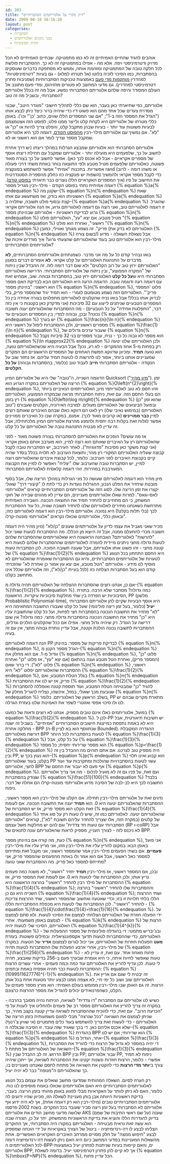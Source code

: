 ```yaml
---
id: 203
title: "דיון מקרי על אלגוריתמים הסתברותיים"
date: 2009-08-18 16:16:20
layout: post
categories: 
  - הסתברות
  - מבני נתונים ואלגוריתמים
  - תורת הסיבוכיות
---
```

אוהבים להגיד שהחיים האמיתיים זה לא כמו מתמטיקה. שבחיים האמיתיים לא הכל מדויק ודטרמיניסטי ויפה. אלא מה - אפילו במתמטיקה זה לא כך. ההסתברות פולשת לכל חלקה טובה של המתמטיקה ומזהמת אותה, וממש לא מסתפקת בדברים שעוסקים בהסתברות, כמו הסיכוי לזכיה בלוטו (אל תטרחו למלא) - גם בעיות "דטרמיניסטיות" למהדרין <a href="http://www.gadial.net/?p=36">מותקפות מדי פעם</a> באמצעות טכניקות הסתברותיות (שמניבות פתרון דטרמיניסטי למהדרין). גם מדעי המחשב לא פטורים מהזיהום, ומדי פעם מתגנב אל העולם המסודר והיפה שלהם אלגוריתם הסתברותי נפשע. אבל מה זה בכלל אלגוריתם הסתברותי, ובשביל מה זה טוב?

אלגוריתם, כפי שתיארתי כאן בעבר, הוא שם כללי לתהליך חישובי "מוגדר היטב", שבנוי מסדרת צעדים שכל אחד מהם הוא פשוט דיו כדי שיהיה ברור כיצד ניתן לבצע אותו ("הגדל את המספר הזה ב-1"; "אם שני המספרים הללו שווים, כתוב 'כן'" וכו'). באופן כללי מטרתו של אלגוריתם היא לקחת קלט ולייצר ממנו פלט; לפוסט הזה אצטמצמם לבעיות פשוטות עוד יותר - בעיות שבהן מתקבל קלט, והפלט צריך להיות או "כן" או "לא". אם נמשיך עם אלגוריתם מילר-רבין <a href="http://www.gadial.net/?p=202">מהפוסט הקודם</a>, דוגמה לכך היא אלגוריתם שמקבל מספר וצריך לומר אם הוא ראשוני או לא.

אלגוריתם הסתברותי הוא אלגוריתם שמבצע הגרלות במהלך ריצתו (יש דרך אחרת לחשוב על כך, שלפעמים היא מועילה יותר - אלגוריתם שמקבל עם תחילת ריצתו אוסף של מספרים אקראיים - אבל לא אכנס לכך כאן). אפשר לחשוב על כך בצורה מאוד פשוטה, כאלגוריתם שלפעמים מטיל מטבע ולפי התוצאה בוחר באחת משתי דרכי פעולה אפשריות. בתכנות "אמיתי" אפשר להשתמש בפונקציה rand (או משהו דומה - לרוב השפות יש פונקציה כזו כחלק מהספריה הסטנדרטית) כדי לקבל מספר אקראי ולהמשיך את החישוב על פיו (איך המספרים האקראיים הללו נוצרים כבר תיארתי <a href="http://www.gadial.net/?p=189">בפוסט קודם</a>). דוגמה אמיתית נתתי בפוסט הקודם - מילר-רבין מגריל מספר {% equation %}a{% endequation %} שקטן מה-{% equation %}n{% endequation %} שאת ראשוניותו הוא בודק, ואז משתעשע עם אותו {% equation %}a{% endequation %} קצת ובסוף פולט תשובה, שתלויה ב-{% equation %}a{% endequation %} שהוגרל. זו דוגמה לאלגוריתם טוב, ואני רוצה גם דוגמה לאלגוריתם גרוע, אז הנה אלגוריתם אקראי גרוע לבדיקת ראשוניות - אלגוריתם שבהינתן מספר {% equation %}n{% endequation %} מטיל מטבע. אם יצא "עץ", האלגוריתם פולט "{% equation %}n{% endequation %} ראשוני", ואחרת הוא פולט "{% equation %}n{% endequation %} פריק". זה נשמע מגוחך ואווילי, כמובן (האלגוריתם לא בדק את {% equation %}n{% endequation %} בשום צורה!) אבל נשאלת השאלה - מדוע מילר-רבין הוא אלגוריתם טוב בעוד שהאלגוריתם שהצעתי גרוע? איך מודדים איכות של אלגוריתמים הסתברותיים?

בואו נבהיר קודם כל על מה אני מדבר. כשמנתחים אלגוריתמים הסתברותיים, <strong>לא</strong> מדברים על התנהגות האלגוריתם על קלט אקראי. <strong>לא</strong> אומרים דברים בסגנון "האלגוריתם ירוץ טוב על רוב הקלטים" ולא שום דבר דומה לזה. זה ההבדל שבין ניתוח של "המקרה הממוצע", ובין ניתוח של אלגוריתם הסתברותי. הדרישה מאלגוריתם הסתברותי היא ש<strong>על כל קלט</strong> האלגוריתם ירוץ טוב, בהסתברות גבוהה. שוב, אמחיש זאת עם דוגמה רעה ודוגמה טובה. הדוגמה הרעה היא האלגוריתם הבא לבדיקת האם מספר הוא ראשוני: "בהינתן מספר {% equation %}n{% endequation %}, פלוט 'המספר פריק'". האלגוריתם הזה נשמע מטומטם לגמרי - הוא תמיד יגיד שהמספר פריק, בלי לבדוק אותו בכלל! אבל בואו נניח שהקלטים לאלגוריתם מתפלגים בצורה אחידה בין כל המספרים הטבעיים שניתנים לייצוג עם 32 סיביכות (אני מדקדק כאן בקטנות כי אין כזה דבר, "התפלגות אחידה" על כל הטבעיים) - מה ההסתברות שהאלגוריתם יענה תשובה נכונה? ובכן, גבוהה למדי; בין המספרים הטבעיים עד {% equation %}n{% endequation %} יש בערך {% equation %}\frac{n}{\ln n}{% endequation %} מספרים ראשוניים, ולכן ההסתברות ליפול על ראשוני היא {% equation %}\frac{1}{\ln n}{% endequation %}, שעבור ערכים גדולים של {% equation %}n{% endequation %} הוא מספר לא גבוה כל כך - נניח, עבור מספרים בני 32 סיביות נקבל {% equation %}\ln n\approx22{% endequation %} ולכן האלגוריתם שלנו יטעה רק בפחות מ-5 אחוז מהמקרים - לא רע, נכון? אבל הבעיה היא שכשהאלגוריתם טועה, הוא טועה <strong>תמיד</strong>. ומכיוון שדווקא חמשת האחוזים של המספרים הראשוניים הם המקרים שמעניינים אותנו ביותר, אסור לנו להרשות לו לטעות תמיד עליהם. אז נחזור שוב על הנקודה - אלגוריתם הסתברותי <strong>חייב</strong> לעבוד טוב (כלומר, בהסתברות גבוהה) <strong>על כל הקלטים</strong>.

הדוגמה השנייה, ה"טובה" שלי היא של אלגוריתם המיון Quicksort ("<a href="http://he.wikipedia.org/wiki/%D7%9E%D7%99%D7%95%D7%9F_%D7%9E%D7%94%D7%99%D7%A8">מיון מהיר</a>"). זמן הריצה של האלגוריתם במקרה הגרוע הוא {% equation %}O\left(n^{2}\right){% endequation %}, וזהו חסם לא טוב לאלגוריתמי מיון; האלגוריתמים הנאיביים ביותר הם בעלי החסם הזה. עם זאת, ניתוח הסתברותי מראה שבמקרה הממוצע, האלגוריתם רץ בזמן {% equation %}O\left(n\log n\right){% endequation %} (שהוא זמן "כן טוב") ובפועל הביצועים של האלגוריתם מעולים. למרבה האירוניה, הקלטים שעבורם האלגוריתם (במימוש נאיבי שלו) רץ לאט הם דווקא כאלו שבהם האיברים שאותם רוצים למיין <strong>כבר ממויינים</strong> (או קרובים מאוד לכך). אמנם, במקרה שבו כל האיברים ממויינים אפשר לגלות זאת בקלות רבה יחסית ולהמנע מהרצת אלגוריתם המיון מלכתחילה; אבל זה עדיין לא מבטיח התנהגות טובה של האלגוריתם על כל קלט.

אז מה עושים? הופכים את האלגוריתם להסתברותי בצורה פשוטה מאוד - לפני שהאלגוריתם רץ על האיברים שאותם הוא רוצה למיין, הוא מערבב אותם באופן אקראי (אני קצת משקר כאן מסיבות "פדגוגיות"). לאחר העירבוב, יש הסתברות טובה לקבל קבוצה שעליה האלגוריתם המקורי רץ מהר; ותוצאת הערבוב לא תלויה בכלל בסדר שהיה קיים בקבוצת האיברים לפני הערבוב. כלומר, לכל קבוצת איברים שהאלגוריתם רוצה למיין, יש הסתברות טובה שהערבוב שלו "יצליח" ויאפשר לו למיין את הקבוצה המעורבבת במהירות. זוהי דוגמה קלאסית לאלגוריתם הסתברותי.

מיון מהיר הוא דוגמה לאלגוריתם שעושה כל מני הגרלות במהלך הריצה שלו, אבל בסוף מובטח שיחזיר את הפלט הנכון; ההגרלות נועדות רק כדי לתת לו "קיצורי דרך" שאולי יקצרו את זמן הריצה שלו. לסוג הזה של אלגוריתמים הסתברותיים קוראים "אלגוריתמי לאס-וגאס". למרות שאלו אלגוריתמים מעניינים, הם עדיין לא מהווים שבירה של חוקי המשחק, כי הם מתחייבים להחזיר תמיד את התוצאה הנכונה. השבירה האמיתית מתרחשת כשאנחנו מתירים לאלגוריתם שלנו להחזיר תשובה שגויה, כל עוד ההסתברות לכך (בלי תלות בקלט!) היא נמוכה. אלגוריתם מילר-רבין הוא דוגמה לאלגוריתם כזה; ובאופן כללי, אלגוריתמים שכאלו נקראים "אלגוריתמי מונטה-קרלו".

נזכיר שאני מגביל את עצמי לדיון על אלגוריתמים שעונים "כן/לא" (מיון מהיר היה דוגמה חשובה מכדי להתעלם ממנה, אבל זה היוצא מן הכלל). מה ההסתברות לטעות שאני יכול "להרשות" לאלגוריתם? האבחנה הראשונה היא שאלגוריתמים שההסתברות שלהם לטעות גדולה מחצי ניתנים מיידית להמרה לאלגוריתמים שההסתברות שלהם לטעות היא קטנה מחצי - זהו פשוט אותו אלגוריתם, אבל שעונה תשובה הפוכה. לכן הסתברות טעות של {% equation %}\frac{1}{2}{% endequation %} היא החסם התחתון בכל הנוגע לטעויות של אלגוריתמים הסתברותיים, והיא גם ההסתברות שאומרת שהאלגוריתם לא מוסיף לנו מידע - אלגוריתם "הטל מטבע, אם יצא עץ אמור כן ואחרת לא" שהזכרתי קודם הוא בעל הסתברות הצלחה כזו (לכל בעיית "כן/לא"), וזה אלגוריתם שכלל אינו מתחשב בקלט.

אם כן, אנחנו רוצים שהסתברות ההצלחה של האלגוריתם תהיה גדולה מ-{% equation %}\frac{1}{2}{% endequation %}. כמה גדולה? מסתבר שלא הרבה. בתורת הסיבוכיות יש הפרדה בין שתי מחלקות סיבוכיות עיקריות. הראשונה, PP (מלשון Probablistic Polynomial-time), היא אוסף הבעיות שקיים להן אלגוריתם הסתברותי <strong>יעיל</strong> (כלומר, בעל זמן ריצה פולינומי) שעל כל קלט שעבורו התשובה המתאימה היא "לא" מחזיר את התשובה הנכונה בהסתברות חצי לפחות, ועל כל קלט שהתשובה עליו היא "כן" מחזיר את התשובה הנכונה בהסתברות גדולה מחצי. כמה גדולה? אין שום דרישה על הגודל. רק שיהיה גדול מחצי. אפילו אם ככל שהקלטים הולכים וגדלים, ההסתברות לתשובה נכונה הולכת וקטנה, אבל עדיין נותרת גבוהה מחצי, אין עם זה בעיה.

הנה דוגמה לאלגוריתם PP לבדיקת פריקות של מספר: בהינתן {% equation %}n{% endequation %}, הגרל מספר הקטן מ-{% equation %}n{% endequation %} וגדול מ-1. אם הוא מחלק את {% equation %}n{% endequation %}, פלוט "כן" (המספר פריק), ואחרת הטל מטבע וענה בהתאם (אם יצא "עץ", אז פלוט "כן" ואחרת פלוט "לא"). די ברור שאם {% equation %}n{% endequation %} ראשוני, ההסתברות שהאלגוריתם יפלוט "לא" היא {% equation %}\frac{1}{2}{% endequation %}, בגלל הטלת המטבע; ואם {% equation %}n{% endequation %} פריק, אז יש לנו את ההסתברות {% equation %}\frac{1}{2}{% endequation %} להגיד "כן" שמבטיחה הטלת המטבע, ועוד תוספת קטנה ואומללה להסתברות שנובעת מכך שאולי, במזל, איכשהו, נצליח להגריל מחלק של {% equation %}n{% endequation %} בשלב הראשון של האלגוריתם. כלומר, PP מתארת מקרים שבהם יש לנו ולו סיכוי אפסי ואזוטרי לשפר את האמינות שלנו בעזרת הגרלה.

בפועל, אלגוריתמים כאלו אינם טובים מספיק. אנחנו לא רוצים ודאות של כמעט {% equation %}\frac{1}{2}{% endequation %}. לכן ל-PP יש חשיבות תיאורטית, אבל היא לא באמת נתפסת כמייצגת חישובים הסתברותיים "אמיתיים". בשביל זה ישנה מחלקה אחרת - BPP (ה-B שנתווסף הוא בא לציין Bounded). ההגדרה המקובלת דורשת מאלגוריתם BPP לטעות בהסתברות לכל היותר {% equation %}\frac{1}{3}{% endequation %} על כל קלט, אבל {% equation %}\frac{1}{3}{% endequation %} הוא מספר שרירותי יחסית; כל מספר {% equation %}p&lt;\frac{1}{2}{% endequation %} היה מספיק טוב לצרכנו. אם אתם תוהים מה ההבדל בין זה ובין PP, הוא נעוץ בכך ש-{% equation %}p{% endequation %} הוא קבוע ואינו תלוי בקלט; בעוד שאלגוריתם PP עשוי לטעות בהסתברויות שהולכות ומתקרבות עוד ועוד לחצי, אלגוריתם BPP אף פעם לא יעבור את החסם של {% equation %}p{% endequation %}. ועם זאת, על פניו גם זה לא מועיל לכלום - מה אני צריך אלגוריתם שצודק בהסתברות {% equation %}\frac{51}{100}{% endequation %} בלבד? התשובה לכך היא לב-לבה של הסיבה מדוע אלגוריתמי מונטה-קרלו הם אחלה של דבר: ניפוח.

נדגים זאת על אלגוריתם מילר-רבין תחילה. אם הקלט של מילר-רבין הוא מספר ראשוני, ההסתברות שהאלגוריתם יטעה היא 0. הוא <strong>תמיד</strong> יענה את התשובה הנכונה. אם לעומת זאת הקלט הוא מספר פריק, אז יש הסתברות של {% equation %}\frac{1}{4}{% endequation %} שהאלגוריתם יטעה. לאלגוריתם כמו זה, שיש לו טעות רק על סוג אחד של קלטים (במקרה הזה, אלו שצריך להחזיר עליהם תשובת "לא"), קוראים "אלגוריתם הסתברותי עם טעות חד צדדית" וגם להם יש מחלקות משל עצמם (RP ו-coRP) אבל לא ניכנס לזה - לצורך העניין, מספיק לראות שהאלגוריתם עונה לתנאים של BPP.

כעת, מה קורה אם בהינתן מספר {% equation %}n{% endequation %}, אני פועל באופן הבא: במקום להריץ עליו את מילר-רבין וזהו, אני מריץ עליו את מילר-רבין <strong>פעמיים</strong>. אם בשתי הפעמים מילר-רבין אמר שהמספר ראשוני, אני מקבל זאת ומתייחס למספר כאל ראשוני, אבל אם הוא אמר ולו באחת מהפעמים שהמספר פריק, אני מתייחס למספר כאל פריק. מה ההסתברות שאני טועה?

ובכן, אם המספר ראשוני, אז מילר-רבין <strong>תמיד</strong> יחזיר "ראשוני", לא משנה כמה פעמים נריץ אותו; ולכן ההסתברות שלי לטעות היא 0. אם לעומת זאת המספר פריק, אז ההסתברות של מילר רבין להחזיר "ראשוני" בהרצה הראשונה היא {% equation %}\frac{1}{4}{% endequation %}; וההסתברות שלו להחזיר "ראשוני" בהרצה השנייה היא גם כן {% equation %}\frac{1}{4}{% endequation %}; ושתי ההרצות הללו בלתי תלויות זו בזו; וכדי שאטעה ואחשוב שהמספר ראשוני, שתי ההרצות צריכות להחזיר "ראשוני". לכן ההסתברות שלי לטעות היא מכפלת ההסתברויות הללו - {% equation %}\frac{1}{4}\cdot\frac{1}{4}=\frac{1}{16}{% endequation %}. על ידי הפעלה חוזרת של האלגוריתם הצלחתי לצמצם את הסיכוי לטעות. ולא סתם לצמצם - לצמצם באופן משמעותי. אחרי {% equation %}k{% endequation %} הרצות של האלגוריתם, הסיכוי שלי לטעות יהיה {% equation %}\frac{1}{4^{k}}{% endequation %} - ובג'יבריש מתמטי: די בהגדלה פולינומית של מספר ההפעלות של האלגוריתם, כדי שההסתברות לטעות תדעך אקספוננציאלית. ובמילים פשוטות: בעזרת <strong>מעט</strong> הפעלות חוזרות של האלגוריתם, אני יכול לגרום לצמצום <strong>אדיר</strong> של הטעות. במקרה של מילר-רבין, אחרי ארבע הפעלות שלו ההסתברות לטעות תהיה {% equation %}\frac{1}{256}{% endequation %} - פחות מאחוז אחד. עם זאת, זו עדיין לא טעות שאפשר לחיות איתה, כי היא אומרת שבערך פעם ב-256 בדיקות שאבצע, תהיה לי טעות. לכן עדיף להריץ את האלגוריתם עוד כמה וכמה פעמים - אחרי עשרים הרצות ההסתברות לטעות כבר תהיה אפסית באמת ובתמים: {% equation %}(1099511627776)^{-1}{% endequation %}. זה יבטיח לי שגם אם אריץ את האלגוריתם שוב ושוב כל ימי חיי, לא אצפה ממנו לבצע יותר מטעות אחת בכל אותן הרצות. זה גם האופן שבו מילר-רבין ממומש בעולם האמיתי: הוא מורץ מספר פעמים על הקלט, כשהפרנואידים יכולים להגדיל את מספר ההרצות כרצונם.

כשיש לנו אלגוריתם עם הסתברות "דו צדדית" לשגיאה, הניתוח נהיה מסובך בהרבה - במקרה זה צריך להריץ את האלגוריתם מספר רב של פעמים ולהחליט איך לענות על פי "הכרעת הרוב". עם זאת, כדי להוכיח שההסתברות לשגיאה עדיין קטנה בקצב מהיר, כך שניתן לצמצם את השגיאה "ככל שנרצה" מבלי לפגום משמעותית בזמן הריצה של האלגוריתם - כדי לעשות זאת צריך להשתמש בעוד כלים מתמטיים (אי שוויון צ'רנוף) שלא אכנס אליהם כאן. די בכך שאגיד שזה עובד. זו הסיבה שבגללה ה-{% equation %}\frac{1}{3}{% endequation %} בהגדרת BPP הוא שרירותי; אם יש לנו {% equation %}p{% endequation %} אחר, הגדול מ-{% equation %}\frac{1}{3}{% endequation %}, די יהיה במספר לא גדול של הרצות כדי להוריד את הסתברות השגיאה של האלגוריתם אל מתחת ל-{% equation %}\frac{1}{3}{% endequation %} הדרוש. זה לב ההבדל שבין BPP ובין PP; עבור אלגוריתם PP, ניפוח לא תמיד אפשרי - כלומר, הרצות חוזרות ונשנות יקטינו את ההסתברות לשגיאה, אך ייתכן שיהיה צורך ב<strong>יותר מדי הרצות</strong> כדי להקטין את השגיאה אל מתחת לחסם שאנחנו מעוניינים בו, כך שהאלגוריתם ה"מנופח" כבר לא יהיה יעיל.

רק הערה לסיום. השאלה המהותית שמדעני מחשב שואלים את עצמם בכל הנוגע לאלגוריתמים הסתברותיים היא האם אלגוריתמים שכאלו באמת מוסיפים לנו כוח. כלומר, האם לא ניתן לוותר על האקראיות מבלי לפגוע באופן מהותי בזמן הריצה. בעבר, בדיקת ראשוניות היוותה אבן בוחן מעניינת לשאלה הזו, מכיוון שהיו ידועים לה אלגוריתמים הסתברותיים טובים (מילר-רבין הוא רק דוגמה אחת), אך לא היה ידוע אף אלגוריתם לא הסתברותי בעל זמן ריצה סביר שעובד בכל המקרים. בשנת 2002 פרסמו שלושה מדעני מחשב הודים את אלגוריתם AKS (על שם ראשי התיבות של שמם) שענה בדיוק להגדרות הללו והוציא את בדיקת הראשוניות מהמשחק. יתר על כן, הצורה שבה הוא עשה זאת נראית מבטיחה - האלגוריתם במקורו היה הסתברותי, אך החוקרים הצליחו לבצע לו דה-רנדומיזציה - ביטול של הצורך באקראיות על ידי הוכחה שמספיק לבצע "חיפוש ממצה" על חלק מסויים ממרחב האיברים האקראיים האפשריים. אחת מהשאלות המעניינות במדעי המחשב כיום היא האם ניתן לעשות דה-רנדומיזציה דומה לכל האלגוריתמים ה-BPP-ים, והאם קיימות בעיות שניתנות לפתרון יעיל באמצעות אלגוריתם BPP, אך לא קיים להן פתרון דטרמיניסטי יעיל. בדומה לשאלת {% equation %}\mbox{P=NP}{% endequation %}, הכל עדיין פתוח.
